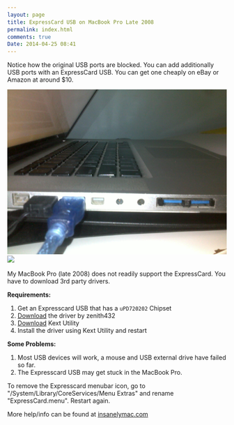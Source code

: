 ```yaml
---
layout: page
title: ExpressCard USB on MacBook Pro Late 2008
permalink: index.html
comments: true
Date: 2014-04-25 08:41 
---
```


Notice how the original USB ports are blocked. You can add additionally USB ports with an ExpressCard USB. You can get one cheaply on eBay or Amazon at around $10.

<img src="ExpressCard-USB-Blocked.jpg"/>

<img src="http://i.ebayimg.com/00/s/NzUzWDcwMA==/z/rOEAAOxyMxpRpKZR/$T2eC16ZHJGUFFi!7YKScBRpKZRWM6Q~~60_3.JPG"/>

My MacBook Pro (late 2008) does not readily support the ExpressCard. You have to download 3rd party drivers.

**Requirements:**

1. Get an Expresscard USB that has a `uPD720202` Chipset
2. <a href="http://sourceforge.net/projects/genericusbxhci/files/latest/download" target="_blank">Download</a> the driver by zenith432 
3. <a href="http://cvad-mac.narod.ru/index/0-4" target="_blank">Download</a> Kext Utility
4. Install the driver using Kext Utility and restart

**Some Problems:**

1. Most USB devices will work, a mouse and USB external drive have failed so far.
2. The Expresscard USB may get stuck in the MacBook Pro.

To remove the Expresscard menubar icon, go to "/System/Library/CoreServices/Menu Extras" and rename "ExpressCard.menu". Restart again.

More help/info can be found at <a href="http://www.insanelymac.com/forum/topic/286860-genericusbxhci-usb-30-driver-for-os-x-with-source" target="_blank">insanelymac.com</a> 